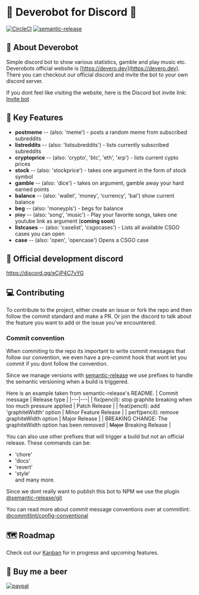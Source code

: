 # 🤖 Deverobot for Discord 🤖
[![CircleCI](https://circleci.com/gh/kimmymonassar/DeveroBot.svg?style=shield)](https://github.com/kimmymonassar/DeveroBot) [![semantic-release](https://img.shields.io/badge/%20%20%F0%9F%93%A6%F0%9F%9A%80-semantic--release-e10079.svg)](https://github.com/semantic-release/semantic-release)

## 💬 About Deverobot
Simple discord bot to show various statistics, gamble and play music etc.
Deverobots official website is [https://devero.dev](https://devero.dev). There you can checkout our official discord and invite the bot to your own discord server.

If you dont feel like visiting the website, here is the Discord bot invite link:  
[Invite bot](https://discord.com/api/oauth2/authorize?client_id=774981128419409960&permissions=3536896&scope=bot)

## 🔑 Key Features
  - **postmeme** -- (also: 'meme') - posts a random meme from subscribed subreddits
  - **listreddits** -- (also: 'listsubreddits') - lists currently subscribed subreddits
  - **cryptoprice** -- (also: 'crypto', 'btc', 'eth', 'xrp') - lists current cypto prices
  - **stock** -- (also: 'stockprice') - takes one argument in the form of stock symbol 
  - **gamble** -- (also: 'dice') - takes on argument, gamble away your hard earned points
  - **balance** -- (also: 'wallet', 'money', 'currency', 'bal') show current balance
  - **beg** -- (also: 'moneypls') - begs for balance
  - ~~play~~ -- (also: 'song', 'music') - Play your favorite songs, takes one youtube link as argument (**coming soon**)
  - **listcases** -- (also: 'caselist', 'csgocases') - Lists all available CSGO cases you can open
  - **case** -- (also: 'open', 'opencase') Opens a CSGO case

## 🔗 Official development discord
https://discord.gg/eCjP4C7vYG

## 💻 Contributing
To contribute to the project, either create an issue or fork the repo and then follow the commit standard and make a PR. Or join the discord to talk about the feature you want to add or the issue you've encountered.

### Commit convention
When commiting to the repo its important to write commit messages that follow our convention, we even have a pre-commit hook that wont let you commit if you dont follow the convention.

Since we manage versions with [semantic-release](https://github.com/semantic-release/semantic-release) we use prefixes to handle the semantic versioning when a build is triggered.

Here is an example taken from semantic-release's README.
| Commit message | Release type |
|---|---|
| fix(pencil): stop graphite breaking when too much pressure applied  | Patch Release |
| feat(pencil): add 'graphiteWidth' option	  | Minor Feature Release |
| perf(pencil): remove graphiteWidth option  | Major Release |
| BREAKING CHANGE: The graphiteWidth option has been removed | ~~Major~~ Breaking Release |

You can also use other prefixes that will trigger a build but not an official release.
These commands can be:
- 'chore'
- 'docs'
- 'revert'
- 'style'  
and many more.

Since we dont really want to publish this bot to NPM we use the plugin [@semantic-release/git](https://github.com/semantic-release/git)

You can read more about commit message conventions over at commitlint:  
[@commitlint/config-conventional](https://github.com/conventional-changelog/commitlint/tree/master/%40commitlint/config-conventional)

## 🗺️ Roadmap
Check out our [Kanban](https://github.com/kimmymonassar/DeveroBot/projects/1) for in progress and upcoming features.

## 🍺 Buy me a beer
[![paypal](https://img.shields.io/static/v1?label=paypal&message=donate&color=success&logo=PayPal&style=for-the-badge)](https://paypal.me/deverobot)


